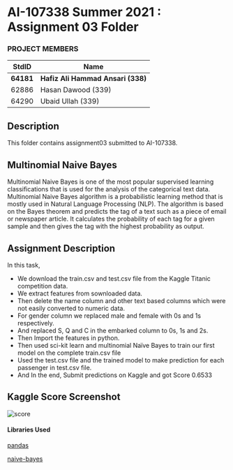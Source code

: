 # AI-107338 Summer 2021 : Assignment 03 Folder #

### PROJECT MEMBERS ###
StdID | Name
------------ | -------------
**64181** | **Hafiz Ali Hammad Ansari (338)**
62886 | Hasan Dawood (339)
64290 | Ubaid Ullah (339)

## Description ##
<p> This folder contains assignment03 submitted to AI-107338. </p>

## Multinomial Naive Bayes ##
Multinomial Naive Bayes is one of the most popular supervised learning classifications that is used for the analysis of the categorical text data. Multinomial Naive Bayes algorithm is a probabilistic learning method that is mostly used in Natural Language Processing (NLP). The algorithm is based on the Bayes theorem and predicts the tag of a text such as a piece of email or newspaper article. It calculates the probability of each tag for a given sample and then gives the tag with the highest probability as output.

## Assignment Description ##
In this task,
* We download the train.csv and test.csv file from the Kaggle Titanic competition data.
* We extract features from sownloaded data.
* Then delete the name column and other text based columns which were not easily converted to numeric data. 
* For gender column we replaced male and female with 0s and 1s respectively.
* And replaced S, Q and C in the embarked column to 0s, 1s and 2s. 
* Then Import the features in python.
* Then used sci-kit learn and multinomial Naïve Bayes to train our first model on the complete train.csv file
* Used the test.csv file and the trained model to make prediction for each passenger in test.csv file.
* And In the end, Submit predictions on Kaggle and got Score 0.6533

## Kaggle Score Screenshot ##
![score](https://user-images.githubusercontent.com/38988469/126226170-9a657280-efc4-47b6-a454-060a1d43a69e.png)

#### Libraries Used ####
[pandas](https://pandas.pydata.org/)


[naive-bayes](http://scikit-learn.org/stable/modules/generated/sklearn.naive_bayes.MultinomialNB.html)
